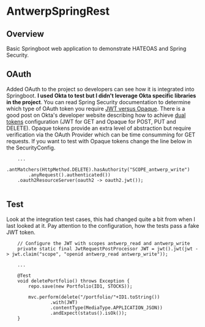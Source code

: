 # AntwerpSpringRest

## Overview
Basic Springboot web application to demonstrate HATEOAS and Spring Security. 


## OAuth
Added OAuth to the project so developers can see how it is integrated into Springboot. **I used Okta to test but I didn't leverage Okta specific libraries in the project**. You can read Spring Security documentation to determine which type of OAuth token you require [JWT versus Opaque](https://docs.spring.io/spring-security/site/docs/current/reference/html5/#oauth2). There is a good post on Okta's developer website describing how to achieve [dual tokens](https://developer.okta.com/blog/2020/08/07/spring-boot-remote-vs-local-tokens) configuration (JWT for GET and Opaque for POST, PUT and DELETE). Opaque tokens provide an extra level of abstraction but require verification via the OAuth Provider which can be time consumming for GET requests. If you want to test with Opaque tokens change the line below in the SecurityConfig. 

```
	...
       	.antMatchers(HttpMethod.DELETE).hasAuthority("SCOPE_antwerp_write")
		.anyRequest().authenticated())
	.oauth2ResourceServer(oauth2 -> oauth2.jwt());
    
```

## Test
Look at the integration test cases, this had changed quite a bit from when I last looked at it. Pay attention to the configuration, how the tests pass a fake JWT token.

```
	// Configure the JWT with scopes antwerp_read and antwerp_write
	private static final JwtRequestPostProcessor JWT = jwt().jwt(jwt -> jwt.claim("scope", "openid antwerp_read antwerp_write"));

	...
	
	@Test
	void deletePortfolio() throws Exception {
		repo.save(new Portfolio(ID1, STOCKS));

		mvc.perform(delete("/portfolio/"+ID1.toString())
				.with(JWT)
				.contentType(MediaType.APPLICATION_JSON))
				.andExpect(status().isOk());
	}
```
